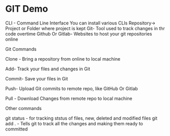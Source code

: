 # GIT Demo

CLI - Command Line Interface
You can install various CLIs
Repository-> Project or Folder where project is kept
Git- Tool used to track changes in thr code overtime
Github Or Gitlab- Websites to host your git repositories online

Git Commands 

Clone - Bring a repository from online to local machine

Add- Track your files and changes in Git

Commit- Save your files in Git

Push- Upload Git commits to remote repo, like GitHub Or Gitlab

Pull - Download Changes from remote repo to local machine

Other commands

git status - for tracking ststus of files, new, deleted and modified files
git add . - Tells git to track all the changes and making them ready to committed